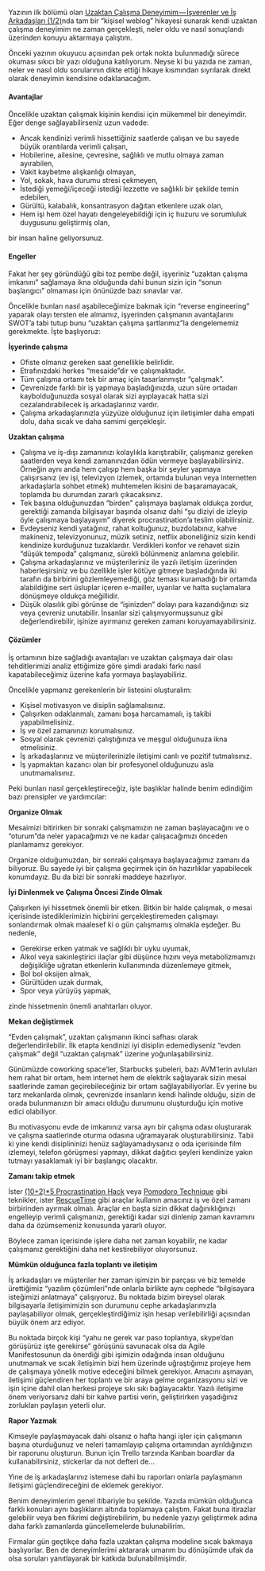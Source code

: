 Yazının ilk bölümü olan
[Uzaktan Çalışma Deneyimim — İşverenler ve İş Arkadaşları (1/2)](./20161010-uzaktan-calisma-01.md)nda
tam bir “kişisel weblog” hikayesi sunarak kendi uzaktan çalışma deneyimim ne
zaman gerçekleşti, neler oldu ve nasıl sonuçlandı üzerinden konuyu aktarmaya
çalıştım.

Önceki yazının okuyucu açısından pek ortak nokta bulunmadığı sürece okuması
sıkıcı bir yazı olduğuna katılıyorum. Neyse ki bu yazıda ne zaman, neler ve
nasıl oldu sorularının dikte ettiği hikaye kısmından sıyrılarak direkt olarak
deneyimin kendisine odaklanacağım.

#### Avantajlar

Öncelikle uzaktan çalışmak kişinin kendisi için mükemmel bir deneyimdir. Eğer
denge sağlayabilirseniz uzun vadede:

- Ancak kendinizi verimli hissettiğiniz saatlerde çalışan ve bu sayede büyük
  orantılarda verimli çalışan,
- Hobilerine, ailesine, çevresine, sağlıklı ve mutlu olmaya zaman ayırabilen,
- Vakit kaybetme alışkanlığı olmayan,
- Yol, sokak, hava durumu stresi çekmeyen,
- İstediği yemeği/içeceği istediği lezzette ve sağlıklı bir şekilde temin
  edebilen,
- Gürültü, kalabalık, konsantrasyon dağıtan etkenlere uzak olan,
- Hem işi hem özel hayatı dengeleyebildiği için iç huzuru ve sorumluluk
  duygusunu geliştirmiş olan,

bir insan haline geliyorsunuz.

#### Engeller

Fakat her şey göründüğü gibi toz pembe değil, işyeriniz “uzaktan çalışma
imkanını” sağlamaya ikna olduğunda dahi bunun sizin için “sonun başlangıcı”
olmaması için önünüzde bazı sınavlar var.

Öncelikle bunları nasıl aşabileceğimize bakmak için “reverse engineering”
yaparak olayı tersten ele almamız, işyerinden çalışmanın avantajlarını SWOT’a
tabi tutup bunu “uzaktan çalışma şartlarımız”la dengelememiz gerekmekte. İşte
başlıyoruz:

**İşyerinde çalışma**

- Ofiste olmanız gereken saat genellikle belirlidir.
- Etrafınızdaki herkes “mesaide”dir ve çalışmaktadır.
- Tüm çalışma ortamı tek bir amaç için tasarlanmıştır “çalışmak”.
- Çevrenizde farklı bir iş yapmaya başladığınızda, uzun süre ortadan
  kaybolduğunuzda sosyal olarak sizi ayıplayacak hatta sizi cezalandırabilecek
  iş arkadaşlarınız vardır.
- Çalışma arkadaşlarınızla yüzyüze olduğunuz için iletişimler daha empati dolu,
  daha sıcak ve daha samimi gerçekleşir.

**Uzaktan çalışma**

- Çalışma ve iş-dışı zamanınızı kolaylıkla karıştırabilir, çalışmanız gereken
  saatlerden veya kendi zamanınızdan ödün vermeye başlayabilirsiniz. Örneğin
  aynı anda hem çalışıp hem başka bir şeyler yapmaya çalışırsanız (ev işi,
  televizyon izlemek, ortamda bulunan veya internetten arkadaşlarla sohbet
  etmek) muhtemelen ikisini de başaramayacak, toplamda bu durumdan zararlı
  çıkacaksınız.
- Tek başına olduğunuzdan “birden” çalışmaya başlamak oldukça zordur, gerektiği
  zamanda bilgisayar başında olsanız dahi “şu diziyi de izleyip öyle çalışmaya
  başlayayım” diyerek procrastination’a teslim olabilirsiniz.
- Evdeyseniz kendi yatağınız, rahat koltuğunuz, buzdolabınız, kahve makineniz,
  televizyonunuz, müzik setiniz, netflix aboneliğiniz sizin kendi kendinize
  kurduğunuz tuzaklardır. Verdikleri konfor ve rehavet sizin “düşük tempoda”
  çalışmanız, sürekli bölünmeniz anlamına gelebilir.
- Çalışma arkadaşlarınız ve müşterileriniz ile yazılı iletişim üzerinden
  haberleşirsiniz ve bu özellikle işler kötüye gitmeye başladığında iki tarafın
  da birbirini gözlemleyemediği, göz teması kuramadığı bir ortamda alabildiğine
  sert üsluplar içeren e-mailler, uyarılar ve hatta suçlamalara dönüşmeye
  oldukça meğillidir.
- Düşük olasılık gibi görünse de “işinizden” dolayı para kazandığınızı siz veya
  çevreniz unutabilir. İnsanlar sizi çalışmıyormuşsunuz gibi değerlendirebilir,
  işinize ayırmanız gereken zamanı koruyamayabilirsiniz.

#### Çözümler

İş ortamının bize sağladığı avantajları ve uzaktan çalışmaya dair olası
tehditlerimizi analiz ettiğimize göre şimdi aradaki farkı nasıl
kapatabileceğimiz üzerine kafa yormaya başlayabiliriz.

Öncelikle yapmanız gerekenlerin bir listesini oluşturalım:

- Kişisel motivasyon ve disiplin sağlamalısınız.
- Çalışırken odaklanmalı, zamanı boşa harcamamalı, iş takibi yapabilmelisiniz.
- İş ve özel zamanınızı korumalısınız.
- Sosyal olarak çevrenizi çalıştığınıza ve meşgul olduğunuza ikna etmelisiniz.
- İş arkadaşlarınız ve müşterilerinizle iletişimi canlı ve pozitif tutmalısınız.
- İş yapmaktan kazancı olan bir profesyonel olduğunuzu asla unutmamalısınız.

Peki bunları nasıl gerçekleştireceğiz, işte başlıklar halinde benim edindiğim
bazı prensipler ve yardımcılar:

**Organize Olmak**

Mesaimizi bitirirken bir sonraki çalışmamızın ne zaman başlayacağını ve o
“oturum”da neler yapacağımızı ve ne kadar çalışacağımızı önceden planlamamız
gerekiyor.

Organize olduğumuzdan, bir sonraki çalışmaya başlayacağımız zamanı da biliyoruz.
Bu sayede iyi bir çalışma geçirmek için ön hazırlıklar yapabilecek konumdayız.
Bu da bizi bir sonraki maddeye hazırlıyor.

**İyi Dinlenmek ve Çalışma Öncesi Zinde Olmak**

Çalışırken iyi hissetmek önemli bir etken. Bitkin bir halde çalışmak, o mesai
içerisinde istediklerimizin hiçbirini gerçekleştiremeden çalışmayı sonlandırmak
olmak maalesef ki o gün çalışmamış olmakla eşdeğer. Bu nedenle,

- Gerekirse erken yatmak ve sağlıklı bir uyku uyumak,
- Alkol veya sakinleştirici ilaçlar gibi düşünce hızını veya metabolizmamızı
  değişikliğe uğratan etkenlerin kullanımında düzenlemeye gitmek,
- Bol bol oksijen almak,
- Gürültüden uzak durmak,
- Spor veya yürüyüş yapmak,

zinde hissetmenin önemli anahtarları oluyor.

**Mekan değiştirmek**

“Evden çalışmak”, uzaktan çalışmanın ikinci safhası olarak değerlendirilebilir.
İlk etapta kendinizi iyi disiplin edemediyseniz “evden çalışmak” değil “uzaktan
çalışmak” üzerine yoğunlaşabilirsiniz.

Günümüzde coworking space’ler, Starbucks şubeleri, bazı AVM’lerin avluları hem
rahat bir ortam, hem internet hem de elektrik sağlayarak sizin mesai saatlerinde
zaman geçirebileceğiniz bir ortam sağlayabiliyorlar. Ev yerine bu tarz
mekanlarda olmak, çevrenizde insanların kendi halinde olduğu, sizin de orada
bulunmanızın bir amacı olduğu durumunu oluşturduğu için motive edici olabiliyor.

Bu motivasyonu evde de imkanınız varsa ayrı bir çalışma odası oluşturarak ve
çalışma saatlerinde oturma odasına uğramayarak oluşturabilirsiniz. Tabii ki yine
kendi disiplininizi henüz sağlayamadıysanız o oda içerisinde film izlemeyi,
telefon görüşmesi yapmayı, dikkat dağıtıcı şeyleri kendinize yakın tutmayı
yasaklamak iyi bir başlangıç olacaktır.

**Zamanı takip etmek**

İster
[(10+2)\*5 Procrastination Hack](http://www.43folders.com/2005/10/11/procrastination-hack-1025)
veya [Pomodoro Technique](http://pomodorotechnique.com/) gibi teknikler, ister
[RescueTime](https://www.rescuetime.com/) gibi araçlar kullanın amacınız iş ve
özel zamanı birbirinden ayırmak olmalı. Araçlar en başta sizin dikkat
dağınıklığınızı engelleyip verimli çalışmanızı, gerektiği kadar sizi dinlenip
zaman kavramını daha da özümsemeniz konusunda yararlı oluyor.

Böylece zaman içerisinde işlere daha net zaman koyabilir, ne kadar çalışmanız
gerektiğini daha net kestirebiliyor oluyorsunuz.

**Mümkün olduğunca fazla toplantı ve iletişim**

İş arkadaşları ve müşteriler her zaman işimizin bir parçası ve biz temelde
ürettiğimiz “yazılım çözümleri”nde onlarla birlikte aynı cephede “bilgisayara
isteğimizi anlatmaya” çalışıyoruz. Bu noktada bizim bireysel olarak bilgisayarla
iletişimimizin son durumunu cephe arkadaşlarımızla paylaşabiliyor olmak,
gerçekleştirdiğimiz işin hesap verilebilirliği açısından büyük önem arz ediyor.

Bu noktada birçok kişi “yahu ne gerek var paso toplantıya, skype’dan görüşürüz
işte gerekirse” görüşünü savunacak olsa da Agile Manifestosunun da önerdiği gibi
işimizin odağında insan olduğunu unutmamak ve sıcak iletişimin bizi hem üzerinde
uğraştığımız projeye hem de çalışmaya yönelik motive edeceğini bilmek gerekiyor.
Amacını aşmayan, iletişimi güçlendiren her toplantı ve bir araya gelme
organizasyonu sizi ve işin içine dahil olan herkesi projeye sıkı sıkı
bağlayacaktır. Yazılı iletişime önem veriyorsanız dahi bir kahve partisi verin,
geliştirirken yaşadığınız zorlukları paylaşın yeterli olur.

**Rapor Yazmak**

Kimseyle paylaşmayacak dahi olsanız o hafta hangi işler için çalışmanın başına
oturduğunuz ve neleri tamamlayıp çalışma ortamından ayrıldığınızın bir raporunu
oluşturun. Bunun için Trello tarzında Kanban boardlar da kullanabilirsiniz,
stickerlar da not defteri de…

Yine de iş arkadaşlarınız istemese dahi bu raporları onlarla paylaşmanın
iletişimi güçlendireceğini de eklemek gerekiyor.

Benim deneyimlerim genel itibariyle bu şekilde. Yazıda mümkün olduğunca farklı
konuları aynı başlıkların altında toplamaya çalıştım. Fakat buna itirazlar
gelebilir veya ben fikrimi değiştirebilirim, bu nedenle yazıyı geliştirmek adına
daha farklı zamanlarda güncellemelerde bulunabilirim.

Firmalar gün geçtikçe daha fazla uzaktan çalışma modeline sıcak bakmaya
başlıyorlar. Ben de deneyimlerimi aktararak umarım bu dönüşümde ufak da olsa
soruları yanıtlayarak bir katkıda bulunabilmişimdir.
